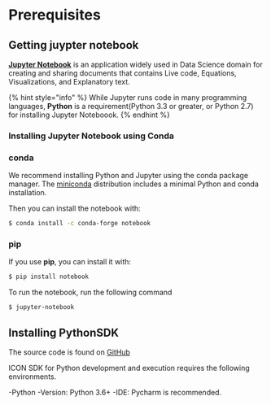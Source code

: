 # Prerequisites

## Getting juypter notebook

[**Jupyter Notebook**](https://jupyter.org/) is an application widely used in Data Science domain for creating and sharing documents that contains Live code, Equations, Visualizations, and Explanatory text.

{% hint style="info" %}
While Jupyter runs code in many programming languages, **Python** is a requirement(Python 3.3 or greater, or Python 2.7) for installing Jupyter Noteboook.
{% endhint %}

### Installing Jupyter Notebook using Conda

### conda
We recommend installing Python and Jupyter using the conda package manager. The [miniconda](https://docs.conda.io/en/latest/miniconda.html) distribution includes a minimal Python and conda installation.

Then you can install the notebook with:
```bash
$ conda install -c conda-forge notebook
```

### pip
If you use **pip**, you can install it with:
```bash
$ pip install notebook
```

To run the notebook, run the following command 
```bash
$ jupyter-notebook
```


## Installing PythonSDK
The source code is found on [GitHub](https://github.com/icon-project/icon-sdk-python)

ICON SDK for Python development and execution requires the following environments.

-Python
  -Version: Python 3.6+
  -IDE: Pycharm is recommended.
